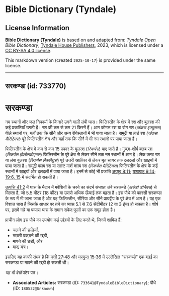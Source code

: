 # Bible Dictionary (Tyndale)

## License Information

**Bible Dictionary (Tyndale)** is based on and adapted from: _Tyndale Open Bible Dictionary_, [Tyndale House Publishers](https://tyndaleopenresources.com/), 2023, which is licensed under a [CC BY-SA 4.0 license](https://creativecommons.org/licenses/by-sa/4.0/legalcode.en).

This markdown version (created `2025-10-17`) is provided under the same license.



--------------------------------

## सरकण्डा (id: 733770)

सरकण्डा
=======

नम स्थानों और जल निकायों के किनारे उगने वाली लंबी घास। फिलिस्तीन के क्षेत्र में रश और बुलरश की कई प्रजातियाँ उगती हैं। रश की कम से कम 21 किस्में हैं। आम कोमल रश या बोग रश (*जंकस इफ्यूसस*) गीले स्थानों पर, यहाँ तक कि सीनै और अन्य रेगिस्तानों में भी पाया जाता है। समुद्री या हार्ड रश *(जंकस मैरिटिमस*) पूरे फिलिस्तीन क्षेत्र और यहाँ तक कि सीनै में भी नम स्थानों पर पाया जाता है।

फिलिस्तीन के क्षेत्र में कम से कम 15 प्रकार के बुलरश (*स्किर्पस*) पाए जाते हैं। गुच्छा\-शीर्ष क्लब रश (*स्किर्पस होलोस्कोएनस*) फिलिस्तीन के पूरे क्षेत्र से लेकर सीनै तक नम स्थानों में आम है। लेक क्लब रश या लंबा बुलरश (*स्किर्पस लैकस्ट्रिस*) पूरे उत्तरी अफ्रीका से लेकर मृत सागर तक दलदलों और खाइयों में पाया जाता है। समुद्री क्लब रश या साल्ट मार्श क्लब रश (*स्किर्पस मैरिटिमस*) फिलिस्तीन के क्षेत्र के कई स्थानों में खाइयों और दलदलों में पाया जाता है। इनमें से कोई भी प्रजाति [अय्यूब 8:11](https://ref.ly/Job8:11); [यशायाह 9:14](https://ref.ly/Isa9:14); [19:6, 15](https://ref.ly/Isa19:6,Isa19:15) में संदर्भित हो सकती है।

[उत्पत्ति 41:2](https://ref.ly/Gen41:2) में घास के मैदान में मवेशियों के चरने का संदर्भ संभवतः लंबे सरकण्डे (*अरुंडो डोनैक्स*) से मिलता है, जो 5\.5 मीटर (18 फीट) या उससे अधिक ऊँचाई तक बढ़ता है। इस पौधे को फारसी सरकण्डा के रूप में भी जाना जाता है और यह फिलिस्तीन, सीरिया और सीनै प्रायद्वीप के पूरे क्षेत्र में आम है। यह एक विशाल घास है जिसके आधार पर तने का व्यास 5\.1 से 7\.6 सेंटीमीटर (2 या 3 इंच) हो सकता है। शीर्ष पर, इसमें गन्ने या पम्पास घास के समान सफेद फूलों का एक समूह होता है।

प्राचीन लोग इस पौधे का उपयोग कई उद्देश्यों के लिए करते थे, जिनमें शामिल हैं:

* चलने की छड़ियाँ,
* मछली पकड़ने की छड़ी,
* मापने की छड़ी, और
* वाद्य यंत्र।

इसलिए यह काफी संभव है कि [मत्ती 27:48](https://ref.ly/Matt27:48) और [मरकुस 15:36](https://ref.ly/Mark15:36) में उल्लेखित "सरकण्डे" एक बढ़ई का सरकण्डा या मापने की छड़ी हो सकती थी।

*यह भी देखें* पटेर पत्र।

* **Associated Articles:** सरकण्डा (ID: `733641@TyndaleBibleDictionary`); पौधे (ID: `180532@Unknown`)

